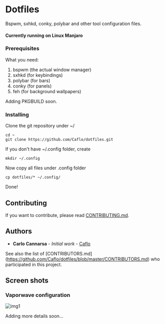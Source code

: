 # Dotfiles

Bspwm, sxhkd, conky, polybar and other tool configuration files.

#### Currently running on Linux Manjaro

### Prerequisites

What you need:

1) bspwm (the actual window manager)
2) sxhkd (for keybindings)
3) polybar (for bars)
4) conky (for panels)
5) feh (for background wallpapers)

Adding PKGBUILD soon.

### Installing

Clone the git repository under ~/


```
cd ~ 
git clone https://github.com/Caflo/dotfiles.git

```
If you don't have ~/.config folder, create 

```
mkdir ~/.config
```

Now copy all files under .config folder

```
cp dotfiles/* ~/.config/
```

Done! 

## Contributing

If you want to contribute, please read [CONTRIBUTING.md](https://github.com/Caflo/dotfiles/blob/master/CONTRIBUTING.md).

## Authors

* **Carlo Cannarsa** - *Initial work* - [Caflo](https://github.com/Caflo)

See also the list of [CONTRIBUTORS.md] (https://github.com/Caflo/dotfiles/blob/master/CONTRIBUTORS.md) who participated in this project.

## Screen shots

### Vaporwave configuration

![img1](https://i.ibb.co/tDfVc2B/2019-11-20-033332-1365x767-scrot.png)

Adding more details soon...
